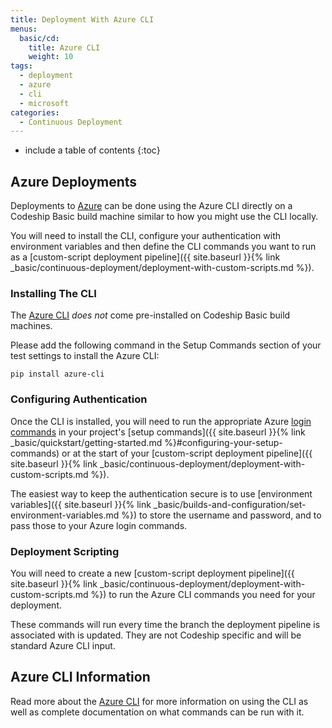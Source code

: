 ```yaml
---
title: Deployment With Azure CLI
menus:
  basic/cd:
    title: Azure CLI
    weight: 10
tags:
  - deployment
  - azure
  - cli
  - microsoft
categories:
  - Continuous Deployment    
---
```


* include a table of contents
{:toc}

## Azure Deployments

Deployments to [Azure](https://azure.microsoft.com/en-us) can be done using the Azure CLI directly on a Codeship Basic build machine similar to how you might use the CLI locally.

You will need to install the CLI, configure your authentication with environment variables and then define the CLI commands you want to run as a [custom-script deployment pipeline]({{ site.baseurl }}{% link _basic/continuous-deployment/deployment-with-custom-scripts.md %}).

### Installing The CLI

The [Azure CLI](https://docs.microsoft.com/en-us/cli/azure/overview?view=azure-cli-latest) _does not_ come pre-installed on Codeship Basic build machines.

Please add the following command in the Setup Commands section of your test settings to install the Azure CLI:

```shell
pip install azure-cli
```

### Configuring Authentication

Once the CLI is installed, you will need to run the appropriate Azure [login commands](https://docs.microsoft.com/en-us/cli/azure/authenticate-azure-cli?view=azure-cli-latest#command-line) in your project's [setup commands]({{ site.baseurl }}{% link _basic/quickstart/getting-started.md %}#configuring-your-setup-commands) or at the start of your [custom-script deployment pipeline]({{ site.baseurl }}{% link _basic/continuous-deployment/deployment-with-custom-scripts.md %}).

The easiest way to keep the authentication secure is to use [environment variables]({{ site.baseurl }}{% link _basic/builds-and-configuration/set-environment-variables.md %}) to store the username and password, and to pass those to your Azure login commands.

### Deployment Scripting

You will need to create a new [custom-script deployment pipeline]({{ site.baseurl }}{% link _basic/continuous-deployment/deployment-with-custom-scripts.md %}) to run the Azure CLI commands you need for your deployment.

These commands will run every time the branch the deployment pipeline is associated with is updated. They are not Codeship specific and will be standard Azure CLI input.

## Azure CLI Information

Read more about the [Azure CLI](https://docs.microsoft.com/en-us/cli/azure/overview?view=azure-cli-latest) for more information on using the CLI as well as complete documentation on what commands can be run with it.
